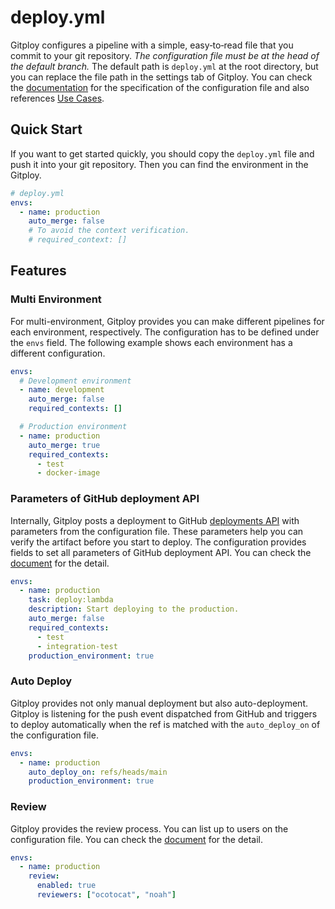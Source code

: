 # deploy.yml

Gitploy configures a pipeline with a simple, easy‑to‑read file that you commit to your git repository. *The configuration file must be at the head of the default branch.* The default path is `deploy.yml` at the root directory, but you can replace the file path in the settings tab of Gitploy. You can check the [documentation](../references/deploy.yml.md) for the specification of the configuration file and also references [Use Cases](../tasks/usecases.md).

## Quick Start

If you want to get started quickly, you should copy the `deploy.yml` file and push it into your git repository. Then you can find the environment in the Gitploy.

```yaml
# deploy.yml
envs:
  - name: production
    auto_merge: false
    # To avoid the context verification.
    # required_context: []
```

## Features
### Multi Environment

For multi-environment, Gitploy provides you can make different pipelines for each environment, respectively. The configuration has to be defined under the `envs` field. The following example shows each environment has a different configuration.

```yaml
envs:
  # Development environment
  - name: development
    auto_merge: false
    required_contexts: []

  # Production environment
  - name: production
    auto_merge: true
    required_contexts: 
      - test
      - docker-image
```

### Parameters of GitHub deployment API

Internally, Gitploy posts a deployment to GitHub [deployments API](https://docs.github.com/en/rest/reference/repos#create-a-deployment) with parameters from the configuration file. These parameters help you can verify the artifact before you start to deploy.  The configuration provides fields to set all parameters of GitHub deployment API. You can check the [document](../references/deploy.yml.md) for the detail.

```yaml
envs:
  - name: production
    task: deploy:lambda
    description: Start deploying to the production.
    auto_merge: false
    required_contexts:
      - test
      - integration-test
    production_environment: true
```

### Auto Deploy

Gitploy provides not only manual deployment but also auto-deployment. Gitploy is listening for the push event dispatched from GitHub and triggers to deploy automatically when the ref is matched with the `auto_deploy_on` of the configuration file. 

```yaml
envs:
  - name: production
    auto_deploy_on: refs/heads/main
    production_environment: true
```

### Review

Gitploy provides the review process. You can list up to users on the configuration file. You can check the [document](./review.md) for the detail.

```yaml
envs:
  - name: production
    review:
      enabled: true
      reviewers: ["ocotocat", "noah"]
```
